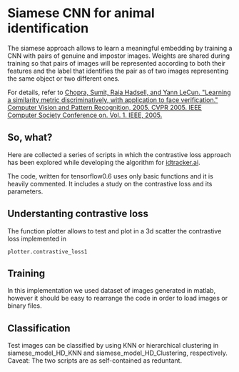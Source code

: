 # Siamese CNN for animal identification

The siamese approach allows to learn a meaningful embedding by training a CNN with pairs of genuine and impostor images. Weights are shared during training so that pairs of images will be represented according to both their features and the label that identifies the pair as of two images representing the same object or two different ones.

For details, refer to [Chopra, Sumit, Raia Hadsell, and Yann LeCun. "Learning a similarity metric discriminatively, with application to face verification." Computer Vision and Pattern Recognition, 2005. CVPR 2005. IEEE Computer Society Conference on. Vol. 1. IEEE, 2005.](http://ftp.cs.nyu.edu/~sumit/publications/assets/cvpr05.pdf)

## So, what?

Here are collected a series of scripts in which the contrastive loss approach
has been explored while developing the algorithm for [idtracker.ai](www.idtracker.ai).

The code, written for tensorflow0.6 uses only basic functions and it is heavily commented. It includes a study on the contrastive loss and its parameters.

## Understanting contrastive loss

The function plotter allows to test and plot in a 3d scatter the contrastive loss
implemented in
```
plotter.contrastive_loss1
```

## Training

In this implementation we used dataset of images generated in matlab, however
it should be easy to rearrange the code in order to load images or binary files.

## Classification

Test images can be classified by using KNN or hierarchical clustering
in siamese_model_HD_KNN and siamese_model_HD_Clustering, respectively. Caveat:
The two scripts are as self-contained as reduntant.
